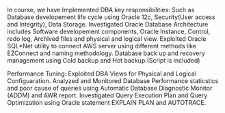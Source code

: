 In course, we have Implemented DBA key responsibilities: 
Such as Database developement life cycle using Oracle 12c, Security(User access and Integrity), Data Storage.
Investigated Oracle Database Architecture includes Software developement components, Oracle Instance, Control, redo log, Archived files and physical and logical view.
Exploited Oracle SQL*Net utility to connect AWS server using different methods like EZConnect and naming methodology.
Database back up and recovery management using Cold backup and Hot backup.(Script is included)

Performance Tuning:
Exploited DBA Views for Physical and Logical Configuaration.
Analyzed and Monitored Database Performance staticstics and poor cause of queries using Automatic Database Diagnostic Monitor (ADDM) and AWR report. 
Investigated Query Execution Plan and Query Optimization using Oracle statement EXPLAIN PLAN and AUTOTRACE.
